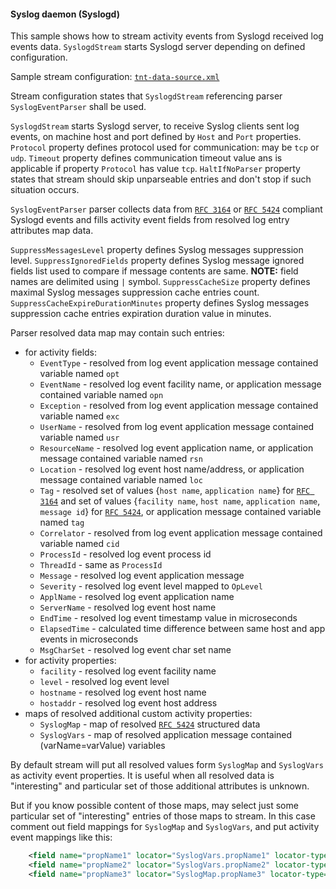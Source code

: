 #### Syslog daemon (Syslogd)

This sample shows how to stream activity events from Syslogd received log events data. `SyslogdStream` starts Syslogd server depending on 
defined configuration. 

Sample stream configuration: [`tnt-data-source.xml`](./tnt-data-source.xml)

Stream configuration states that `SyslogdStream` referencing parser `SyslogEventParser` shall be used.

`SyslogdStream` starts Syslogd server, to receive Syslog clients sent log events, on machine host and port defined by `Host` and `Port` 
properties. `Protocol` property defines protocol used for communication: may be `tcp` or `udp`. `Timeout` property defines communication 
timeout value ans is applicable if property `Protocol` has value `tcp`. `HaltIfNoParser` property states that stream should skip unparseable 
entries and don't stop if such situation occurs.

`SyslogEventParser` parser collects data from [`RFC 3164`](https://tools.ietf.org/html/rfc3164) or [`RFC 5424`](https://tools.ietf.org/html/rfc5424) 
compliant Syslogd events and fills activity event fields from resolved log entry attributes map data.

`SuppressMessagesLevel` property defines Syslog messages suppression level.
`SuppressIgnoredFields` property defines Syslog message ignored fields list used to compare if message contents are same. **NOTE:** field 
names are delimited using `|` symbol. 
`SuppressCacheSize` property defines maximal Syslog messages suppression cache entries count.
`SuppressCacheExpireDurationMinutes` property defines Syslog messages suppression cache entries expiration duration value in minutes.

Parser resolved data map may contain such entries:
 * for activity fields:
    * `EventType` - resolved from log event application message contained variable named `opt`
    * `EventName` - resolved log event facility name, or application message contained variable named `opn`
    * `Exception` - resolved from log event application message contained variable named `exc`
    * `UserName` - resolved from log event application message contained variable named `usr`
    * `ResourceName` - resolved log event application name, or application message contained variable named `rsn`
    * `Location` - resolved log event host name/address, or application message contained variable named `loc`
    * `Tag` - resolved set of values {`host name`, `application name`} for [`RFC 3164`](https://tools.ietf.org/html/rfc3164) and set of 
    values {`facility name`, `host name`, `application name`, `message id`} for [`RFC 5424`](https://tools.ietf.org/html/rfc5424), or 
    application message contained variable named `tag`
    * `Correlator` - resolved from log event application message contained variable named `cid`
    * `ProcessId` - resolved log event process id
    * `ThreadId` - same as `ProcessId`
    * `Message` - resolved log event application message
    * `Severity` - resolved log event level mapped to `OpLevel`
    * `ApplName` - resolved log event application name
    * `ServerName` - resolved log event host name
    * `EndTime` - resolved log event timestamp value in microseconds
    * `ElapsedTime` - calculated time difference between same host and app events in microseconds
    * `MsgCharSet` - resolved log event char set name
 * for activity properties:
    * `facility` - resolved log event facility name
    * `level` - resolved log event level
    * `hostname` - resolved log event host name
    * `hostaddr` - resolved log event host address
 * maps of resolved additional custom activity properties:
    * `SyslogMap` - map of resolved [`RFC 5424`](https://tools.ietf.org/html/rfc5424) structured data
    * `SyslogVars` - map of resolved application message contained (varName=varValue) variables

By default stream will put all resolved values form `SyslogMap` and `SyslogVars` as activity event properties. It is useful when all 
resolved data is "interesting" and particular set of those additional attributes is unknown.

But if you know possible content of those maps, may select just some particular set of "interesting" entries of those maps to stream. In 
this case comment out field mappings for `SyslogMap` and `SyslogVars`, and put activity event mappings like this:
```xml
    <field name="propName1" locator="SyslogVars.propName1" locator-type="Label"/>
    <field name="propName2" locator="SyslogVars.propName2" locator-type="Label" datatype="Number" format="####0.00"/>
    <field name="propName3" locator="SyslogMap.propName3" locator-type="Label"/>
```
